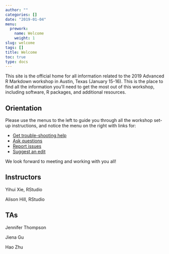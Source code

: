 ```yaml
---
author: ""
categories: []
date: "2019-01-04"
menu:
  prework:
    name: Welcome
    weight: 1
slug: welcome
tags: []
title: Welcome
toc: true
type: docs
---
```


This site is the official home for all information related to the 2019 Advanced R Markdown workshop in Austin, Texas (January 15-16). This is the place to find all the information you'll need to get the most out of this workshop, including software, R packages, and additional resources. 

## Orientation

Please use the menus to the left to guide you through all the workshop set-up instructions, and notice the menu on the right with links for:
 
<ul class="fa-ul">
    <li><i class="fa-li fas fa-question-circle"></i><a href="https://community.rstudio.com/t/rstudio-conf-workshop-information/19670" target="_blank">Get trouble-shooting help</a></li>
    <li><i class="fa-li fas fa-comments"></i><a href="https://gitter.im/arm-austin/Lobby" target="_blank">Ask questions</a></li>
    <li><i class="fa-li fas fa-bug"></i><a href="https://github.com/rstudio-education/arm-workshop-rsc2019/issues" target="_blank">Report issues</a></li>
    <li><i class="fa-li fas fa-edit"></i><a href="https://github.com/rstudio-education/arm-workshop-rsc2019/edit/master/content/prework/_index.md" target="_blank">Suggest an edit</a></li>
</ul>

We look forward to meeting and working with you all!

## Instructors

Yihui Xie, RStudio  <a href="https://yihui.name/" target="_blank"><i class="fas fa-link"></i></a> <a href="https://github.com/yihui" target="_blank"><i class="fab fa-github"></i></a> <a href="https://twitter.com/xieyihui" target="_blank"><i class="fab fa-twitter"></i></a>

Alison Hill, RStudio <a href="https://alison.rbind.io" target="_blank"><i class="fas fa-link"></i></a> <a href="https://github.com/apreshill" target="_blank"><i class="fab fa-github"></i></a> <a href="https://twitter.com/apreshill" target="_blank"><i class="fab fa-twitter"></i></a>

## TAs

Jennifer Thompson <a href="https://jenthompson.me/" target="_blank"><i class="fas fa-link"></i></a> <a href="https://github.com/jenniferthompson" target="_blank"><i class="fab fa-github"></i></a> <a href="https://twitter.com/jent103" target="_blank"><i class="fab fa-twitter"></i></a>

Jiena Gu <a href="https://www.jienamclellan.com/" target="_blank"><i class="fas fa-link"></i></a> <a href="https://github.com/jienagu" target="_blank"><i class="fab fa-github"></i></a> <a href="https://twitter.com/JoannaMelon" target="_blank"><i class="fab fa-twitter"></i></a>

Hao Zhu <a href="https://haozhu233.github.io/" target="_blank"><i class="fas fa-link"></i></a> <a href="https://github.com/haozhu233" target="_blank"><i class="fab fa-github"></i></a> <a href="https://twitter.com/haozhu233" target="_blank"><i class="fab fa-twitter"></i></a>
